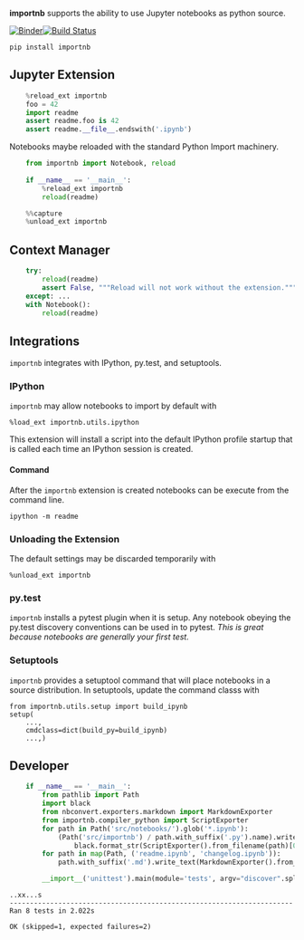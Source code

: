 
__importnb__ supports the ability to use Jupyter notebooks as python source.

[![Binder](https://mybinder.org/badge.svg)](https://mybinder.org/v2/gh/deathbeds/importnb/master?urlpath=lab/tree/readme.ipynb)[![Build Status](https://travis-ci.org/deathbeds/importnb.svg?branch=master)](https://travis-ci.org/deathbeds/importnb)

    pip install importnb

## Jupyter Extension


```python
    %reload_ext importnb
    foo = 42
    import readme
    assert readme.foo is 42
    assert readme.__file__.endswith('.ipynb')
```

Notebooks maybe reloaded with the standard Python Import machinery.


```python
    from importnb import Notebook, reload
    
    if __name__ == '__main__':
        %reload_ext importnb
        reload(readme)
```


```python
    %%capture
    %unload_ext importnb
```

## Context Manager


```python
    try:  
        reload(readme)
        assert False, """Reload will not work without the extension."""
    except: ...
    with Notebook(): 
        reload(readme)
```

## Integrations

`importnb` integrates with IPython, py.test, and setuptools.


### IPython

`importnb` may allow notebooks to import by default with 

    %load_ext importnb.utils.ipython
    
This extension will install a script into the default IPython profile startup that is called each time an IPython session is created.  

#### Command

After the `importnb` extension is created notebooks can be execute from the command line.

    ipython -m readme

### Unloading the Extension

The default settings may be discarded temporarily with

    %unload_ext importnb
    

### py.test

`importnb` installs a pytest plugin when it is setup.  Any notebook obeying the py.test discovery conventions can be used in to pytest.  _This is great because notebooks are generally your first test._

### Setuptools

`importnb` provides a setuptool command that will place notebooks in a source distribution.  In setuptools, update the command classs with

    from importnb.utils.setup import build_ipynb
    setup(
        ...,
        cmdclass=dict(build_py=build_ipynb)
        ...,)

## Developer


```python
    if __name__ == '__main__':
        from pathlib import Path
        import black
        from nbconvert.exporters.markdown import MarkdownExporter
        from importnb.compiler_python import ScriptExporter
        for path in Path('src/notebooks/').glob('*.ipynb'):
            (Path('src/importnb') / path.with_suffix('.py').name).write_text(
                black.format_str(ScriptExporter().from_filename(path)[0], 100))
        for path in map(Path, ('readme.ipynb', 'changelog.ipynb')):
            path.with_suffix('.md').write_text(MarkdownExporter().from_filename(path)[0])

        __import__('unittest').main(module='tests', argv="discover".split(), exit=False)

```

    ..xx...s
    ----------------------------------------------------------------------
    Ran 8 tests in 2.022s
    
    OK (skipped=1, expected failures=2)

